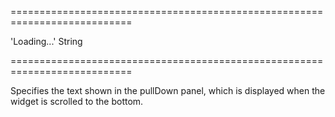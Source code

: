 <!--**
/*-------------------------------------------
    Auto-generated file. Do not modify.
-------------------------------------------

**-->
===========================================================================
<!--default-->'Loading...'<!--/default-->
<!--type-->String<!--/type-->
===========================================================================

<!--shortDescription-->
Specifies the text shown in the pullDown panel, which is displayed when the widget is scrolled to the bottom.
<!--/shortDescription-->

<!--fullDescription-->

<!--/fullDescription-->